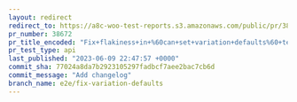 ```yaml
---
layout: redirect
redirect_to: https://a8c-woo-test-reports.s3.amazonaws.com/public/pr/38672/api/index.html
pr_number: 38672
pr_title_encoded: "Fix+flakiness+in+%60can+set+variation+defaults%60+test."
pr_test_type: api
last_published: "2023-06-09 22:47:57 +0000"
commit_sha: 77024a8da7b2923105297fadbcf7aee2bac7cb6d
commit_message: "Add changelog"
branch_name: e2e/fix-variation-defaults
---
```

